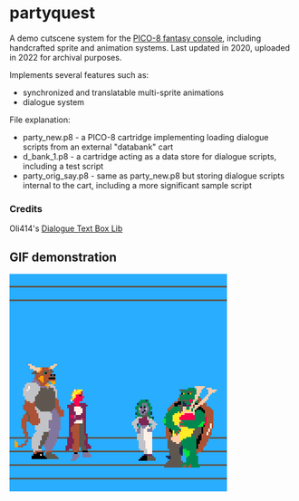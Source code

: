 # partyquest
A demo cutscene system for the [PICO-8 fantasy console](https://www.lexaloffle.com/pico-8.php), including handcrafted sprite and animation systems. Last updated in 2020, uploaded in 2022 for archival purposes.

Implements several features such as: 
* synchronized and translatable multi-sprite animations
* dialogue system

File explanation:
* party_new.p8 - a PICO-8 cartridge implementing loading dialogue scripts from an external "databank" cart
* d_bank_1.p8 - a cartridge acting as a data store for dialogue scripts, including a test script
* party_orig_say.p8 - same as party_new.p8 but storing dialogue scripts internal to the cart, including a more significant sample script

### Credits
Oli414's [Dialogue Text Box Lib](https://www.lexaloffle.com/bbs/?tid=28465)

## GIF demonstration
![gif demonstration of party_orig_say.p8](https://github.com/tcnj-violaa/partyquest/blob/main/party_orig_say_1.gif?raw=true)
